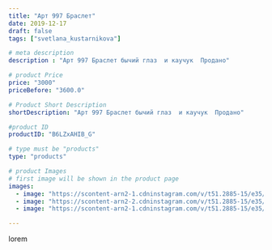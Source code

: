 ```yaml
---
title: "Арт 997 Браслет"
date: 2019-12-17
draft: false
tags: ["svetlana_kustarnikova"]

# meta description
description : "Арт 997 Браслет бычий глаз  и каучук  Продано"

# product Price
price: "3000"
priceBefore: "3600.0"

# Product Short Description
shortDescription: "Арт 997 Браслет бычий глаз  и каучук  Продано"

#product ID
productID: "B6LZxAHIB_G"

# type must be "products"
type: "products"

# product Images
# first image will be shown in the product page
images:
  - image: "https://scontent-arn2-1.cdninstagram.com/v/t51.2885-15/e35/78922798_2500685356866273_1169535105428673796_n.jpg?se=7&tp=1&_nc_ht=scontent-arn2-1.cdninstagram.com&_nc_cat=109&_nc_ohc=oTloODidoW4AX_oFjad&oh=f530ea261668458aac1df30ba5b92735&oe=6069C321&ig_cache_key=MjIwMDk2NjE1MzQwMTA1NTg3Nw%3D%3D.2"
  - image: "https://scontent-arn2-2.cdninstagram.com/v/t51.2885-15/e35/77294642_461550874505372_9096440921090437454_n.jpg?se=8&tp=1&_nc_ht=scontent-arn2-2.cdninstagram.com&_nc_cat=108&_nc_ohc=E-wnxex2MogAX8tEn85&oh=0f3c9e2bb1c9dd3d9cfad3a7e98bc586&oe=606B7499&ig_cache_key=MjIwMDk2NjE1MzM4NDI5OTg5NQ%3D%3D.2"
  - image: "https://scontent-arn2-1.cdninstagram.com/v/t51.2885-15/e35/79683709_2497580680485106_5756600913228281983_n.jpg?se=8&tp=1&_nc_ht=scontent-arn2-1.cdninstagram.com&_nc_cat=110&_nc_ohc=cX0ngTy8cqQAX-lPYUW&oh=6db775c4abb59e44f0815400171bdfaf&oe=606ABDFD&ig_cache_key=MjIwMDk2NjE1MzQwOTUwMDg1Mw%3D%3D.2"

---
```

lorem
